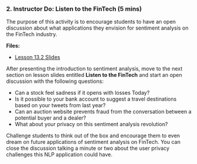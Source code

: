 ### 2. Instructor Do: Listen to the FinTech (5 mins)

The purpose of this activity is to encourage students to have an open discussion about what applications they envision for sentiment analysis on the FinTech industry.

**Files:**

* [Lesson 13.2 Slides](#)

After presenting the introduction to sentiment analysis, move to the next section on lesson slides entitled **Listen to the FinTech** and start an open discussion with the following questions:

* Can a stock feel sadness if it opens with losses Today?
* Is it possible to your bank account to suggest a travel destinations based on your tweets from last year?
* Can an auction website prevents fraud from the conversation between a potential buyer and a dealer?
* What about your privacy on this sentiment analysis revolution?

Challenge students to think out of the box and encourage them to even dream on future applications of sentiment analysis on FinTech. You can close the discussion talking a minute or two about the user privacy challenges this NLP application could have.

